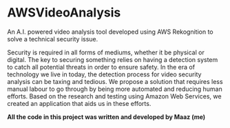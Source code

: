 # AWSVideoAnalysis
An A.I. powered video analysis tool developed using AWS Rekognition to solve a technical security issue.

Security is required in all forms of mediums, whether it be physical or digital. The key to securing something relies on having a detection system to catch all potential threats in order to ensure safety. In the era of technology we live in today, the detection process for video security analysis can be taxing and tedious. We propose a solution that requires less manual labour to go through by being more automated and reducing human efforts. Based on the research and testing using Amazon Web Services, we created an application that aids us in these efforts.

**All the code in this project was written and developed by Maaz (me)**
